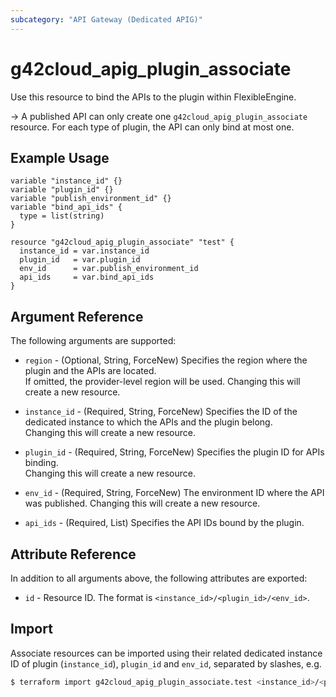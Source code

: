 ```yaml
---
subcategory: "API Gateway (Dedicated APIG)"
---
```


# g42cloud_apig_plugin_associate

Use this resource to bind the APIs to the plugin within FlexibleEngine.

-> A published API can only create one `g42cloud_apig_plugin_associate` resource.
   For each type of plugin, the API can only bind at most one.

## Example Usage

```hcl
variable "instance_id" {}
variable "plugin_id" {}
variable "publish_environment_id" {}
variable "bind_api_ids" {
  type = list(string)
}

resource "g42cloud_apig_plugin_associate" "test" {
  instance_id = var.instance_id
  plugin_id   = var.plugin_id
  env_id      = var.publish_environment_id
  api_ids     = var.bind_api_ids
}
```

## Argument Reference

The following arguments are supported:

* `region` - (Optional, String, ForceNew) Specifies the region where the plugin and the APIs are located.  
  If omitted, the provider-level region will be used. Changing this will create a new resource.

* `instance_id` - (Required, String, ForceNew) Specifies the ID of the dedicated instance to which the APIs and the
  plugin belong.  
  Changing this will create a new resource.

* `plugin_id` - (Required, String, ForceNew) Specifies the plugin ID for APIs binding.  
  Changing this will create a new resource.

* `env_id` - (Required, String, ForceNew) The environment ID where the API was published.
  Changing this will create a new resource.

* `api_ids` - (Required, List) Specifies the API IDs bound by the plugin.

## Attribute Reference

In addition to all arguments above, the following attributes are exported:

* `id` - Resource ID. The format is `<instance_id>/<plugin_id>/<env_id>`.

## Import

Associate resources can be imported using their related dedicated instance ID of plugin (`instance_id`), `plugin_id` and
`env_id`, separated by slashes, e.g.

```bash
$ terraform import g42cloud_apig_plugin_associate.test <instance_id>/<plugin_id>/<env_id>
```
